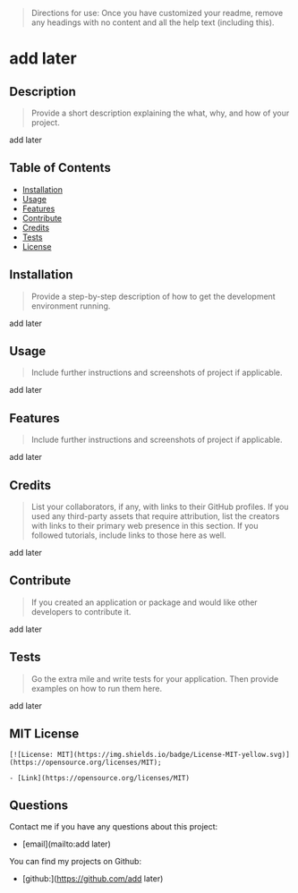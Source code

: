 
  >Directions for use: Once you have customized your readme, remove any headings with no content and all the help text (including this). 

  # add later
  
  ## Description 
  >Provide a short description explaining the what, why, and how of your project. 
  
  add later

  ## Table of Contents
  - [Installation](#installation)
  - [Usage](#usage)
  - [Features](#features)
  - [Contribute](#contribute)
  - [Credits](#credits)
  - [Tests](#tests)
  - [License](#license)

  ## Installation
  >Provide a step-by-step description of how to get the development environment running.  

  add later
  
  ## Usage 
  >Include further instructions and screenshots of project if applicable.

  add later

  
  ## Features 
  >Include further instructions and screenshots of project if applicable.

  add later

  
  ## Credits
  >List your collaborators, if any, with links to their GitHub profiles.
  >If you used any third-party assets that require attribution, list the creators with links to their primary web presence in this section.
  >If you followed tutorials, include links to those here as well.  

  add later
 
  ## Contribute
  >If you created an application or package and would like other developers to contribute it.  

  add later

  ## Tests
  >Go the extra mile and write tests for your application. Then provide examples on how to run them here.  

  add later
  
 ## MIT License
    [![License: MIT](https://img.shields.io/badge/License-MIT-yellow.svg)](https://opensource.org/licenses/MIT);
    
    - [Link](https://opensource.org/licenses/MIT)
  
  ## Questions
  Contact me if you have any questions about this project:

  - [email](mailto:add later)

  You can find my projects on Github:
  - [github:](https://github.com/add later) 

  
